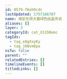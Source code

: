 ```yaml
---
id: 0579-f6oh0cdc
lastUpdated: 1757166787
name: 靖安东周大墓绿色结晶传说
aliases: []
layer: 3
categoryId: cat_X3JSNomc
tagIds:
  - tag_eAgXxyKy
  - tag_jKWvm6pa
nsfw: false
parent: ""
relatedEntries: []
timelineEvents: []
titledLinks: []
---
```


